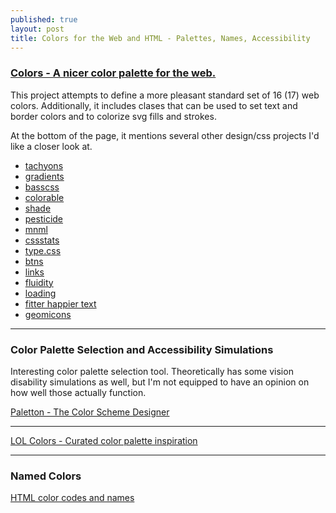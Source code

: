 ```yaml
---
published: true
layout: post
title: Colors for the Web and HTML - Palettes, Names, Accessibility
---
```


### [Colors - A nicer color palette for the web.](http://clrs.cc/)

This project attempts to define a more pleasant standard set of 16 (17) web colors. Additionally, it includes clases that can be used to set text and border colors and to colorize svg fills and strokes.

At the bottom of the page, it mentions several other design/css projects I'd like a closer look at.

- [tachyons](http://tachyons.io/)
- [gradients](http://mrmrs.io/gradients)
- [basscss](http://basscss.com/)
- [colorable](http://jxnblk.com/colorable)
- [shade](http://jxnblk.com/shade)
- [pesticide](http://pesticide.io/)
- [mnml](http://mn-ml.cc/)
- [cssstats](http://cssstats.com/)
- [type.css](http://mrmrs.io/type.css)
- [btns](http://mrmrs.io/btns)
- [links](http://mrmrs.io/links)
- [fluidity](http://fluidity.sexy/)
- [loading](http://jxnblk.com/loading/)
- [fitter happier text](http://jxnblk.com/fitter-happier-text/)
- [geomicons](http://geomicons.com/)

---

### Color Palette Selection and Accessibility Simulations

Interesting color palette selection tool. Theoretically has some vision disability simulations as well, but I'm not equipped to have an opinion on how well those actually function.

[Paletton - The Color Scheme Designer](http://paletton.com/)

---

[LOL Colors - Curated color palette inspiration](http://www.lolcolors.com/)

---

### Named Colors

[HTML color codes and names](http://www.computerhope.com/htmcolor.htm)
